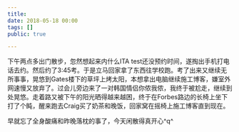 ```yaml
---
title: 
date: 2018-05-18 00:00
tags: []
public: true

---
```


下午两点多出门散步，忽然想起来内什么ITA test还没预约时间，遂掏出手机打电话去约。然后约了3:45考。于是立马回家拿了东西往学校跑。考了出来又继续无所事事，晃悠到Gates楼下的草坪上烤太阳，本想拿出电脑继续施工博客，嫌室外网速慢又放弃了。过会儿旁边来了一对韩国情侣你侬我侬，我终于被尬走，继续到处晃悠。走着路又被下午的阳光晒得越来越困，终于在Forbes路边的长椅上坐下打了个盹，醒来跑去Craig买了奶茶和晚饭，回家窝在摇椅上施工博客直到现在。

早就忘了全身酸痛和昨晚落枕的事了，今天闲散得真开心^q^
